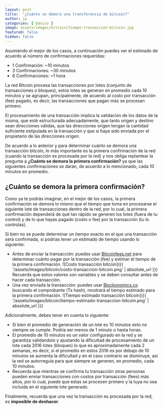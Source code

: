 ```yaml
---
layout: post
title:  "¿Cuánto se demora una transferencia de bitcoin?"
author: jp
categories: [ básico ]
image: assets/images/bitcoin/tiempo-transaccion-bitcoin.jpg
featured: false
hidden: false
---
```


Asumiendo el mejor de los casos, a continuación puedes ver el estimado de acuerdo al número de confirmaciones requeridas:

- 1 Confirmación: ~10 minutos
- 3 Confirmaciones: ~30 minutos
- 6 Confirmaciones: ~1 hora

La red Bitcoin procesa las transacciones por lotes (conjunto de transacciones o bloques), estos lotes se generan en promedio cada 10 minutos y se agrupan, principalmente, de acuerdo al costo por transacción (fee) pagado, es decir, las transacciones que pagan más se procesan primero.

El procesamiento de una transacción implica la validación de los datos de la misma, que esté estructurada adecuadamente, que tanto origen y destino sean direcciones válidas, que las direcciones origen tengan la cantidad suficiente estipulada en la transacción y que sí haya sido enviada por el propietario de las direcciones origen.

De acuerdo a lo anterior y para determinar cuánto se demora una transacción bitcoin, lo más importante es la primera confirmación de la red (cuando la transacción es procesada por la red) y nos obliga replantear la pregunta a **¿Cuánto se demora la primera confirmación?** ya que las siguientes confirmaciones se darán, de acuerdo a lo mencionado, cada 10 minutos en promedio.

## ¿Cuánto se demora la primera confirmación?

Como ya te podrás imaginar, en el mejor de los casos, la primera confirmación se demora lo mismo que el tiempo que toma en procesarse el siguiente lote de transacciones dentro de la red, por lo cual, la primera confirmación dependerá de qué tan rápido se generen los lotes (fuera de tu control) y de lo que hayas pagado (costo o fee) por la transacción (tu lo controlas).

Si bien no se puede determinar un tiempo exacto en el que una transacción será confirmada, si podrias tener un estimado de tiempo usando lo siguiente:

- Antes de enviar la transacción: puedes usar [Bitcoinfees.net](https://bitcoinfees.net/) para determinar cuánto pagar por la transacción (fee) y estimar el tiempo de la primera confirmación.
![Costo transacción bitcoin]({{ '/assets/images/bitcoin/costo-transaccion-bitcoin.png' | absolute_url }})
Recuerda que estos valores son variables y se deben consultar antes de hacer cada transacción.
- Una vez enviada la transacción: puedes usar [Blockonomics.co](https://www.blockonomics.co/) buscando el comprobante (Tx hash), mostrará el tiempo estimado para la primera confirmación.
![Tiempo estimado transacción bitcoin]({{ '/assets/images/bitcoin/tiempo-estimado-transaccion-bitcoin.png' | absolute_url }})

Adicionalmente, debes tener en cuenta lo siguiente:

- Si bien el promedio de generación de un lote es 10 minutos esto no siempre se cumple. Podría ser menos de 1 minuto o hasta horas.
- El promedio de 10 minutos es un valor configurado en la red y se garantiza validandolo y ajustando la dificultad de procesamiento de un lote cada 2016 lotes (bloques) lo que es aproximadamente cada 2 semanas, es decir, si el promedio en estos 2016 es por debajo de 10 minutos se aumenta la dificultad y en el caso contrario se disminuye, así la red se autorregula para que siempre se generen, en promedio, cada 10 minutos.
- Recuerda que mientras se confirma tu transacción otras personas pueden enviar transacciones con costos por transacción (fees) más altos, por lo cual, puede que estas se procesen primero y la tuya no sea incluida en el siguiente lote generado.

Finalmente, recuerda que una vez la transacción es procesada por la red, es **imposible de deshacer**.
